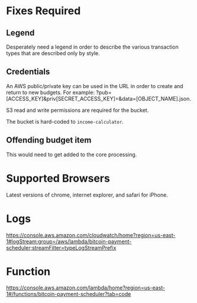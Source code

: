 # Fixes Required

## Legend
Desperately need a legend in order to describe the various transaction types that are described only by style.

## Credentials
An AWS public/private key can be used in the URL in order to create and return to new budgets. For example: ?pub=[ACCESS_KEY]&priv[SECRET_ACCESS_KEY]=&data=[OBJECT_NAME].json.

S3 read and write permissions are required for the bucket.

The bucket is hard-coded to `income-calculator`.

## Offending budget item
This would need to get added to the core processing.

# Supported Browsers

Latest versions of chrome, internet explorer, and safari for iPhone.



# Logs
https://console.aws.amazon.com/cloudwatch/home?region=us-east-1#logStream:group=/aws/lambda/bitcoin-payment-scheduler;streamFilter=typeLogStreamPrefix

# Function
https://console.aws.amazon.com/lambda/home?region=us-east-1#/functions/bitcoin-payment-scheduler?tab=code